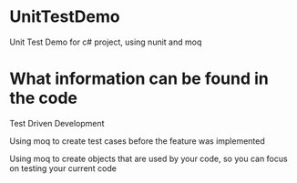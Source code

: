 # UnitTestDemo

Unit Test Demo for c# project, using nunit and moq

# What information can be found in the code

Test Driven Development

Using moq to create test cases before the feature was implemented

Using moq to create objects that are used by your code, so you can focus on testing your current code
